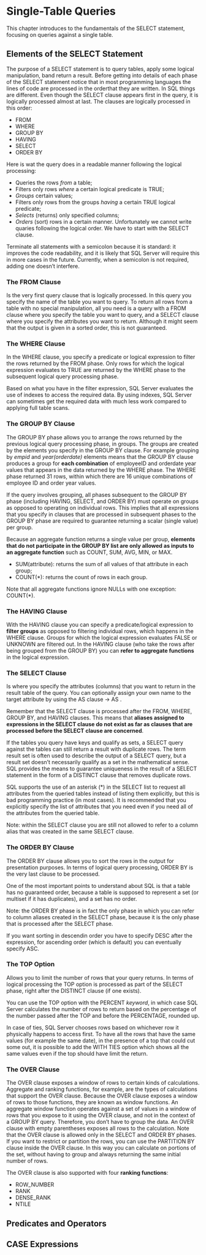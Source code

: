 # Single-Table Queries
This chapter introduces to the fundamentals of the SELECT statement, focusing on queries against a single table.

## Elements of the SELECT Statement
The purpose of a SELECT statement is to query tables, apply some logical manipulation, band return a result.
Before getting into details of each phase of the SELECT statement notice that in most programming languages the lines of code are processed in the orderthat they are written.
In SQL things are different. Even though the SELECT clause appears first in the query, it is logically processed almost at last. The clauses are logically processed in this order:
- FROM
- WHERE
- GROUP BY
- HAVING
- SELECT
- ORDER BY

Here is wat the query does in a readable manner following the logical processing:
- Queries the rows *from* a table;
- Filters only rows *where* a certain logical predicate is TRUE;
- *Groups* certain values;
- Filters only rows from the groups *having* a certain TRUE logical predicate;
- *Selects* (returns) only specified columns;
- *Orders* (sort) rows in a certain manner.
Unfortunately we cannot write quaries following the logical order. We have to start with the SELECT clause.

Terminate all statements with a semicolon because it is standard: it improves the code readability, and it is likely that SQL Server will require this in more cases 
in the future. Currently, when a semicolon is not required, adding one doesn’t interfere.

### The FROM Clause
Is the very first query clause that is logically processed. In this query you specify the name of the table you want to query.
To return all rows from a table with no special manipulation, all you need is a query with a FROM clause where you specify the table you want to query, and a SELECT clause where you specify the attributes you want to return. Although it might seem that the output is given in a sorted order, this is not guaranteed.

### The WHERE Clause
In the WHERE clause, you specify a predicate or logical expression to filter the rows returned by the FROM phase. Only rows for which the logical expression 
evaluates to TRUE are returned by the WHERE phase to the subsequent logical query processing phase.

Based on what you have in the filter expression, SQL Server evaluates the use of indexes to access the required data. By using indexes, SQL Server can sometimes get 
the required data with much less work compared to applying full table scans.

### The GROUP BY Clause
The GROUP BY phase allows you to arrange the rows returned by the previous logical query processing phase, in groups. The groups are created by the elements you specify in the GROUP BY clause. For example grouping by *empid* and *year(orderdate)* elements means that the GROUP BY clause produces a group for **each combination** of employeeID and orderdate year values that appears in the data returned by the WHERE phase. 
The WHERE phase returned 31 rows, within which there are 16 unique combinations of employee ID and order year values.

If the query involves grouping, all phases subsequent to the GROUP BY phase (including HAVING, SELECT, and ORDER BY) must operate on groups as opposed to operating on
individual rows. This implies that all expressions that you specify in clauses that are processed in subsequent phases to the GROUP BY phase are required to guarantee 
returning a scalar (single value) per group.

Because an aggregate function returns a single value per group, **elements that do not participate in the GROUP BY list are only allowed as inputs to an aggregate 
function** such as COUNT, SUM, AVG, MIN, or MAX.
- SUM(attribute): returns the sum of all values of that attribute in each group; 
- COUNT(*): returns the count of rows in each group.

Note that all aggregate functions ignore NULLs with one exception: COUNT(*).

### The HAVING Clause
With the HAVING clause you can specify a predicate/logical expression to **filter groups** as opposed to filtering individual rows, which happens in the WHERE clause. Groups for which the logical expression evaluates FALSE or UNKNOWN are filtered out. 
In the HAVING clause (who take the rows after being grouped from the GROUP BY) you can **refer to aggregate functions** in the logical expression.

### The SELECT Clause
Is where you specify the attributes (columns) that you want to return in the result table of the query.
You can optionally assign your own name to the target attribute by using the AS clause -> <expression> AS <alias>.

Remember that the SELECT clause is processed after the FROM, WHERE, GROUP BY, and HAVING clauses. This means that **aliases assigned to expressions in the SELECT clause do not exist as far as clauses that are processed before the SELECT clause are concerned**.
 
If the tables you query have keys and qualify as sets, a SELECT query against the tables can still return a result with duplicate rows. The term result set is often used to describe the output of a SELECT query, but a result set doesn’t necessarily qualify as a set in the mathematical sense. SQL provides the means to guarantee uniqueness in the result of a SELECT statement in the form of a DISTINCT clause that removes duplicate rows.
 
SQL supports the use of an asterisk (*) in the SELECT list to request all attributes from the queried tables instead of listing them explicitly, but this is bad programming practice (in most cases). It is recommended that you explicitly specify the list of attributes that you need even if you need all of the attributes from the queried table.
 
Note: within the SELECT clause you are still not allowed to refer to a column alias that was created in the same SELECT clause.

### The ORDER BY Clause
The ORDER BY clause allows you to sort the rows in the output for presentation purposes. In terms of logical query processing, ORDER BY is the very last clause to be processed.

One of the most important points to understand about SQL is that a table has no guaranteed order, because a table is supposed to represent a set (or multiset if it has duplicates), and a set has no order. 

Note: the ORDER BY phase is in fact the only phase in which you can refer to column aliases created in the SELECT phase, because it is the only phase that is processed after the SELECT phase. 

If you want sorting in descendin order you have to specify DESC after the expression, for ascending order (which is default) you can eventually specify ASC.  
 
### The TOP Option
Allows you to limit the number of rows that your query returns. In terms of logical processing the TOP option is processed as part of the SELECT phase, right after the DISTINCT clause (if one exists). 

You can use the TOP option with the PERCENT *keyword*, in which case SQL Server calculates the number of rows to return based on the percentage of the number passed after the TOP and before the PERCENTAGE, rounded up.

In case of ties, SQL Server chooses rows based on whichever row it physically happens to access first. To have all the rows that have the same values (for example the same date), in the presence of a top that could cut some out, it is possible to add the WITH TIES option which shows all the same values even if the top should have limit the return.

### The OVER Clause
The OVER clause exposes a window of rows to certain kinds of calculations. Aggregate and ranking functions, for example, are the types of calculations that support the OVER clause. Because the OVER clause exposes a window of rows to those functions, they are known as window functions. An aggregate window function operates against a set of values in a window of rows that you expose to it using the OVER clause, and not in the context of a GROUP BY query. Therefore, you don’t have to group the data.
An OVER clause with empty parentheses exposes all rows to the calculation. Note that the OVER clause is allowed only in the SELECT and ORDER BY phases. If you want to restrict or partition the rows, you can use the PARTITION BY clause inside the OVER clause. In this way you can calculate on portions of the set, without having to group and always returning the same initial number of rows.

The OVER clause is also supported with four **ranking functions**:
 - ROW_NUMBER
 - RANK
 - DENSE_RANK
 - NTILE
## Predicates and Operators



## CASE Expressions
